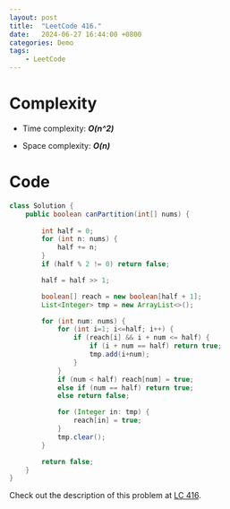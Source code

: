 ```yaml
---
layout: post
title:  "LeetCode 416."
date:   2024-06-27 16:44:00 +0800
categories: Demo
tags: 
    - LeetCode
---
```


# Complexity
- Time complexity: ***O(n^2)***

- Space complexity: ***O(n)***

# Code
```java
class Solution {
    public boolean canPartition(int[] nums) {
        
        int half = 0;
        for (int n: nums) {
            half += n;
        }
        if (half % 2 != 0) return false;

        half = half >> 1;

        boolean[] reach = new boolean[half + 1];
        List<Integer> tmp = new ArrayList<>();

        for (int num: nums) {
            for (int i=1; i<=half; i++) {
                if (reach[i] && i + num <= half) {
                    if (i + num == half) return true;
                    tmp.add(i+num);
                }
            }
            if (num < half) reach[num] = true;
            else if (num == half) return true;
            else return false;

            for (Integer in: tmp) {
                reach[in] = true;
            }
            tmp.clear();
        }

        return false;
    }
}
```

Check out the description of this problem at [LC 416][LC-416].

[LC-416]: https://leetcode.com/problems/partition-equal-subset-sum/description/
